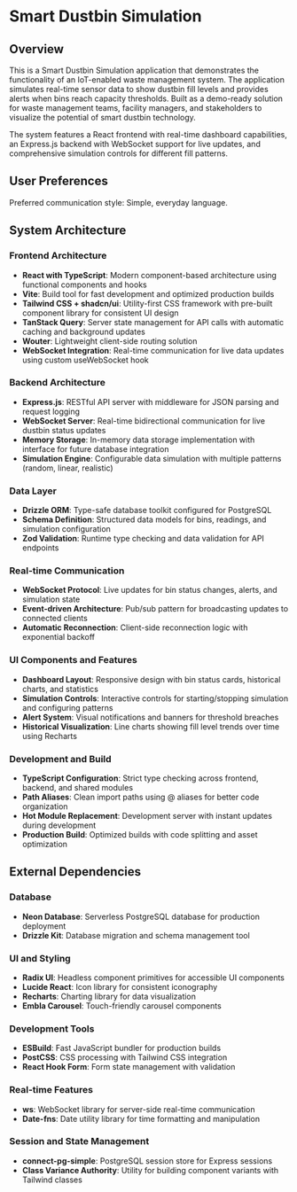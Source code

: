 # Smart Dustbin Simulation

## Overview

This is a Smart Dustbin Simulation application that demonstrates the functionality of an IoT-enabled waste management system. The application simulates real-time sensor data to show dustbin fill levels and provides alerts when bins reach capacity thresholds. Built as a demo-ready solution for waste management teams, facility managers, and stakeholders to visualize the potential of smart dustbin technology.

The system features a React frontend with real-time dashboard capabilities, an Express.js backend with WebSocket support for live updates, and comprehensive simulation controls for different fill patterns.

## User Preferences

Preferred communication style: Simple, everyday language.

## System Architecture

### Frontend Architecture
- **React with TypeScript**: Modern component-based architecture using functional components and hooks
- **Vite**: Build tool for fast development and optimized production builds
- **Tailwind CSS + shadcn/ui**: Utility-first CSS framework with pre-built component library for consistent UI design
- **TanStack Query**: Server state management for API calls with automatic caching and background updates
- **Wouter**: Lightweight client-side routing solution
- **WebSocket Integration**: Real-time communication for live data updates using custom useWebSocket hook

### Backend Architecture
- **Express.js**: RESTful API server with middleware for JSON parsing and request logging
- **WebSocket Server**: Real-time bidirectional communication for live dustbin status updates
- **Memory Storage**: In-memory data storage implementation with interface for future database integration
- **Simulation Engine**: Configurable data simulation with multiple patterns (random, linear, realistic)

### Data Layer
- **Drizzle ORM**: Type-safe database toolkit configured for PostgreSQL
- **Schema Definition**: Structured data models for bins, readings, and simulation configuration
- **Zod Validation**: Runtime type checking and data validation for API endpoints

### Real-time Communication
- **WebSocket Protocol**: Live updates for bin status changes, alerts, and simulation state
- **Event-driven Architecture**: Pub/sub pattern for broadcasting updates to connected clients
- **Automatic Reconnection**: Client-side reconnection logic with exponential backoff

### UI Components and Features
- **Dashboard Layout**: Responsive design with bin status cards, historical charts, and statistics
- **Simulation Controls**: Interactive controls for starting/stopping simulation and configuring patterns
- **Alert System**: Visual notifications and banners for threshold breaches
- **Historical Visualization**: Line charts showing fill level trends over time using Recharts

### Development and Build
- **TypeScript Configuration**: Strict type checking across frontend, backend, and shared modules
- **Path Aliases**: Clean import paths using @ aliases for better code organization
- **Hot Module Replacement**: Development server with instant updates during development
- **Production Build**: Optimized builds with code splitting and asset optimization

## External Dependencies

### Database
- **Neon Database**: Serverless PostgreSQL database for production deployment
- **Drizzle Kit**: Database migration and schema management tool

### UI and Styling
- **Radix UI**: Headless component primitives for accessible UI components
- **Lucide React**: Icon library for consistent iconography
- **Recharts**: Charting library for data visualization
- **Embla Carousel**: Touch-friendly carousel components

### Development Tools
- **ESBuild**: Fast JavaScript bundler for production builds
- **PostCSS**: CSS processing with Tailwind CSS integration
- **React Hook Form**: Form state management with validation

### Real-time Features
- **ws**: WebSocket library for server-side real-time communication
- **Date-fns**: Date utility library for time formatting and manipulation

### Session and State Management
- **connect-pg-simple**: PostgreSQL session store for Express sessions
- **Class Variance Authority**: Utility for building component variants with Tailwind classes
